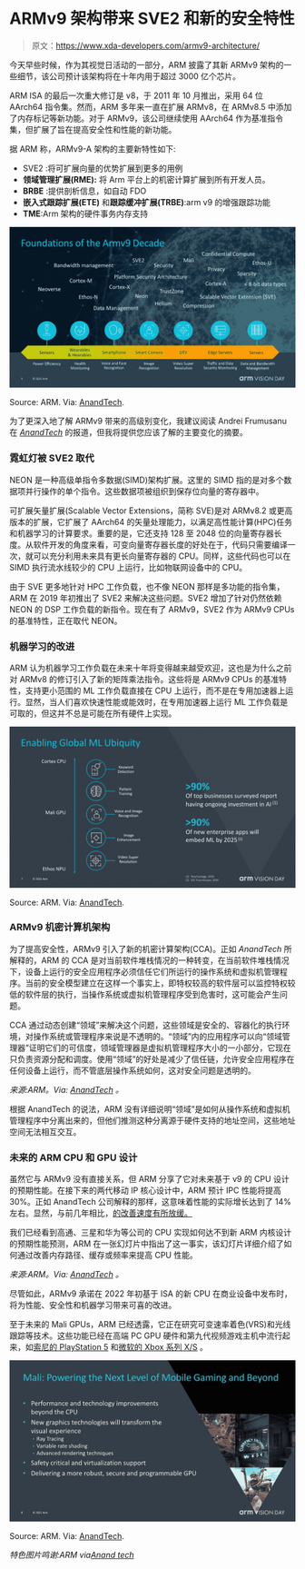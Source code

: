 # ARMv9 架构带来 SVE2 和新的安全特性

> 原文：<https://www.xda-developers.com/armv9-architecture/>

今天早些时候，作为其视觉日活动的一部分，ARM 披露了其新 ARMv9 架构的一些细节，该公司预计该架构将在十年内用于超过 3000 亿个芯片。

ARM ISA 的最后一次重大修订是 v8，于 2011 年 10 月推出，采用 64 位 AArch64 指令集。然而，ARM 多年来一直在扩展 ARMv8，在 ARMv8.5 中添加了内存标记等新功能。对于 ARMv9，该公司继续使用 AArch64 作为基准指令集，但扩展了旨在提高安全性和性能的新功能。

据 ARM 称，ARMv9-A 架构的主要新特性如下:

*   SVE2 :将可扩展向量的优势扩展到更多的用例
*   **领域管理扩展(RME):** 将 Arm 平台上的机密计算扩展到所有开发人员。
*   **BRBE** :提供剖析信息，如自动 FDO
*   **嵌入式跟踪扩展(ETE)** 和**跟踪缓冲扩展(TRBE)**:arm v9 的增强跟踪功能
*   **TME**:Arm 架构的硬件事务内存支持

 <picture>![ARMv9 features](img/dfb3fa89928bc725f69dc5645d5e55d5.png)</picture> 

Source: ARM. Via: [AnandTech](https://www.anandtech.com/show/16584/arm-announces-armv9-architecture).

为了更深入地了解 ARMv9 带来的高级别变化，我建议阅读 Andrei Frumusanu 在 [*AnandTech*](https://www.anandtech.com/show/16584/arm-announces-armv9-architecture) 的报道，但我将提供您应该了解的主要变化的摘要。

### 霓虹灯被 SVE2 取代

NEON 是一种高级单指令多数据(SIMD)架构扩展。这里的 SIMD 指的是对多个数据项并行操作的单个指令。这些数据项被组织到保存位向量的寄存器中。

可扩展矢量扩展(Scalable Vector Extensions，简称 SVE)是对 ARMv8.2 或更高版本的扩展，它扩展了 AArch64 的矢量处理能力，以满足高性能计算(HPC)任务和机器学习的计算要求。重要的是，它还支持 128 至 2048 位的向量寄存器长度。从软件开发的角度来看，可变向量寄存器长度的好处在于，代码只需要编译一次，就可以充分利用未来具有更长向量寄存器的 CPU。同样，这些代码也可以在 SIMD 执行流水线较少的 CPU 上运行，比如物联网设备中的 CPU。

由于 SVE 更多地针对 HPC 工作负载，也不像 NEON 那样是多功能的指令集，ARM 在 2019 年初推出了 SVE2 来解决这些问题。SVE2 增加了针对仍然依赖 NEON 的 DSP 工作负载的新指令。现在有了 ARMv9，SVE2 作为 ARMv9 CPUs 的基准特性，正在取代 NEON。

### 机器学习的改进

ARM 认为机器学习工作负载在未来十年将变得越来越受欢迎，这也是为什么之前对 ARMv8 的修订引入了新的矩阵乘法指令。这些将是 ARMv9 CPUs 的基准特性，支持更小范围的 ML 工作负载直接在 CPU 上运行，而不是在专用加速器上运行。显然，当人们喜欢快速性能或能效时，在专用加速器上运行 ML 工作负载是可取的，但这并不总是可能在所有硬件上实现。

 <picture>![](img/0e45c53b569dcf426e5202c9816d4bb8.png)</picture> 

Source: ARM. Via: [AnandTech](https://www.anandtech.com/show/16584/arm-announces-armv9-architecture).

### ARMv9 机密计算机架构

为了提高安全性，ARMv9 引入了新的机密计算架构(CCA)。正如 *AnandTech* 所解释的，ARM 的 CCA 是对当前软件堆栈情况的一种转变，在当前软件堆栈情况下，设备上运行的安全应用程序必须信任它们所运行的操作系统和虚拟机管理程序。当前的安全模型建立在这样一个事实上，即特权较高的软件层可以监控特权较低的软件层的执行，当操作系统或虚拟机管理程序受到危害时，这可能会产生问题。

CCA 通过动态创建“领域”来解决这个问题，这些领域是安全的、容器化的执行环境，对操作系统或管理程序来说是不透明的。“领域”内的应用程序可以向“领域管理器”证明它们的可信度，领域管理器是虚拟机管理程序大小的一小部分，它现在只负责资源分配和调度。使用“领域”的好处是减少了信任链，允许安全应用程序在任何设备上运行，而不管底层操作系统如何，这对安全问题是透明的。

*来源:ARM。Via: [AnandTech](https://www.anandtech.com/show/16584/arm-announces-armv9-architecture) 。*

根据 AnandTech 的说法，ARM 没有详细说明“领域”是如何从操作系统和虚拟机管理程序中分离出来的，但他们推测这种分离源于硬件支持的地址空间，这些地址空间无法相互交互。

### 未来的 ARM CPU 和 GPU 设计

虽然它与 ARMv9 没有直接关系，但 ARM 分享了它对未来基于 v9 的 CPU 设计的预期性能。在接下来的两代移动 IP 核心设计中，ARM 预计 IPC 性能将提高 30%。正如 AnandTech 公司解释的那样，这意味着性能的实际增长达到了 14%左右。显然，与前几年相比，[的改善速度有所放缓。](https://www.xda-developers.com/arm-cortex-a76-cpu-mali-g76-gpu-mali-v76-vpu-announcement/)

我们已经看到高通、三星和华为等公司的 CPU 实现如何达不到新 ARM 内核设计的预期性能预测，ARM 在一张幻灯片中指出了这一事实，该幻灯片详细介绍了如何通过改善内存路径、缓存或频率来提高 CPU 性能。

*来源:ARM。Via: [AnandTech](https://www.anandtech.com/show/16584/arm-announces-armv9-architecture) 。*

尽管如此，ARMv9 承诺在 2022 年初基于 ISA 的新 CPU 在商业设备中发布时，将为性能、安全性和机器学习带来可喜的改进。

至于未来的 Mali GPUs，ARM 已经透露，它正在研究可变速率着色(VRS)和光线跟踪等技术。这些功能已经在高端 PC GPU 硬件和第九代视频游戏主机中流行起来，如[索尼的 PlayStation 5](https://www.xda-developers.com/sony-playstation-5-first-impressions/) 和[微软的 Xbox 系列 X/S](https://www.xda-developers.com/xbox-series-s-review/) 。

 <picture>![](img/37c9ddc6a9e3a9d4af793b85ec7c5453.png)</picture> 

Source: ARM. Via: [AnandTech](https://www.anandtech.com/show/16584/arm-announces-armv9-architecture).

*特色图片鸣谢:ARM via[Anand tech](https://www.anandtech.com/show/16584/arm-announces-armv9-architecture)*